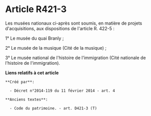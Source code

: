 # Article R421-3

Les musées nationaux ci-après sont soumis, en matière de projets d'acquisitions, aux dispositions de l'article R. 422-5 :

1° Le musée du quai Branly ; 

2° Le musée de la musique (Cité de la musique) ; 

3° Le musée national de l'histoire de l'immigration (Cité nationale de l'histoire de l'immigration).

**Liens relatifs à cet article**

	**Créé par**:

	  - Décret n°2014-119 du 11 février 2014 - art. 4

	**Anciens textes**:

	  - Code du patrimoine. - art. D421-3 (T)
